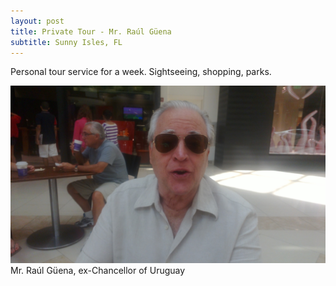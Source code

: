```yaml
---
layout: post
title: Private Tour - Mr. Raúl Güena
subtitle: Sunny Isles, FL
---
```


Personal tour service for a week. Sightseeing, shopping, parks.

![Mr. Raúl Güena, ex-Chancellor of Uruguay](/img/blog/raul-guena-2012-07.jpg)
Mr. Raúl Güena, ex-Chancellor of Uruguay
